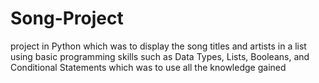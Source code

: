 # Song-Project
project in Python which was to display the song titles and artists in a list using basic programming skills such as Data Types, Lists, Booleans, and Conditional Statements which was to use all the knowledge gained
